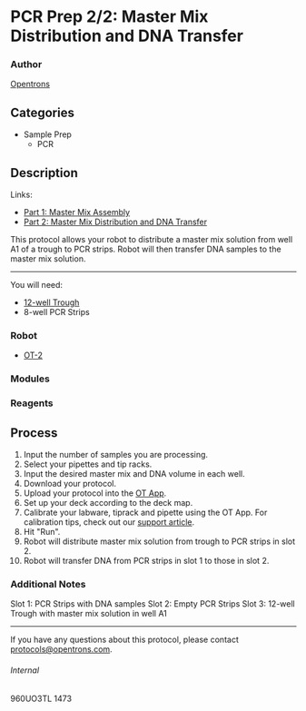 # PCR Prep 2/2: Master Mix Distribution and DNA Transfer

### Author
[Opentrons](http://www.opentrons.com/)

## Categories
* Sample Prep
    * PCR

## Description
Links:
* [Part 1: Master Mix Assembly](./1473-acies-bio-part1)
* [Part 2: Master Mix Distribution and DNA Transfer](./1473-acies-bio-part2)

This protocol allows your robot to distribute a master mix solution from well A1 of a trough to PCR strips. Robot will then transfer DNA samples to the master mix solution.

---

You will need:
* [12-well Trough](https://www.usascientific.com/12-channel-automation-reservoir.aspx)
* 8-well PCR Strips

### Robot
* [OT-2](https://opentrons.com/ot-2)

### Modules

### Reagents

## Process
1. Input the number of samples you are processing.
2. Select your pipettes and tip racks.
3. Input the desired master mix and DNA volume in each well.
4. Download your protocol.
5. Upload your protocol into the [OT App](https://opentrons.com/ot-app).
6. Set up your deck according to the deck map.
7. Calibrate your labware, tiprack and pipette using the OT App. For calibration tips, check out our [support article](https://support.opentrons.com/ot-2/getting-started-software-setup/deck-calibration).
8. Hit "Run".
9. Robot will distribute master mix solution from trough to PCR strips in slot 2.
10. Robot will transfer DNA from PCR strips in slot 1 to those in slot 2.

### Additional Notes
Slot 1: PCR Strips with DNA samples
Slot 2: Empty PCR Strips
Slot 3: 12-well Trough with master mix solution in well A1

---

If you have any questions about this protocol, please contact protocols@opentrons.com.

###### Internal
960UO3TL
1473
